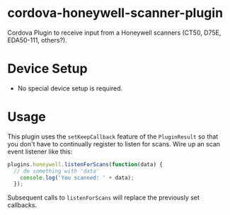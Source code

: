 # cordova-honeywell-scanner-plugin
Cordova Plugin to receive input from a Honeywell scanners (CT50, D75E, EDA50-111, others?).

# Device Setup
- No special device setup is required.

# Usage
This plugin uses the `setKeepCallback` feature of the `PluginResult` so that you don't have to continually register to listen for scans. Wire up an scan event listener like this:

```javascript
plugins.honeywell.listenForScans(function(data) {
  // do something with 'data'
    console.log('You scanned: ' + data);
  });
```

Subsequent calls to `listenForScans` will replace the previously set callbacks.